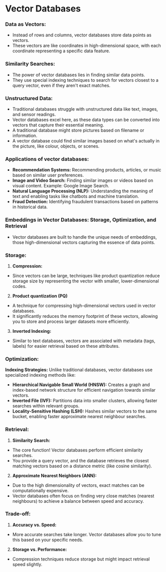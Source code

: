 # **Vector Databases**

### **Data as Vectors:**  
- Instead of rows and columns, vector databases store data points as vectors.
- These vectors are like coordinates in high-dimensional space, with each coordinate representing a specific data feature.

### **Similarity Searches:**  
- The power of vector databases lies in finding similar data points.
- They use special indexing techniques to search for vectors closest to a query vector, even if they aren't exact matches. 

### **Unstructured Data:**  
- Traditional databases struggle with unstructured data like text, images, and sensor readings.
- Vector databases excel here, as these data types can be converted into vectors that capture their essential meaning.
- A traditional database might store pictures based on filename or information.
- A vector database could find similar images based on what's actually in the picture, like colour, objects, or scenes.

### Applications of vector databases:
* **Recommendation Systems:** Recommending products, articles, or music based on similar user preferences.
* **Image and Video Search:** Finding similar images or videos based on visual content. Example: Google Image Search.
* **Natural Language Processing (NLP):**  Understanding the meaning of text and enabling tasks like chatbots and machine translation.
* **Fraud Detection:** Identifying fraudulent transactions based on patterns in historical data.

### Embeddings in Vector Databases: Storage, Optimization, and Retrieval

- Vector databases are built to handle the unique needs of embeddings, those high-dimensional vectors capturing the essence of data points.

### **Storage:**

1. **Compression:**
- Since vectors can be large, techniques like product quantization reduce storage size by representing the vector with smaller, lower-dimensional codes.

2. **Product quantization (PQ)**
- A technique for compressing high-dimensional vectors used in vector databases.
- It significantly reduces the memory footprint of these vectors, allowing you to store and process larger datasets more efficiently.

3. **Inverted Indexing:**
- Similar to text databases, vectors are associated with metadata (tags, labels) for easier retrieval based on these attributes.

### **Optimization:**

**Indexing Strategies:** Unlike traditional databases, vector databases use specialized indexing methods like:
* **Hierarchical Navigable Small World (HNSW):** Creates a graph and index-based network structure for efficient navigation towards similar vectors.
* **Inverted File (IVF):** Partitions data into smaller clusters, allowing faster searches within relevant groups.
* **Locality-Sensitive Hashing (LSH):** Hashes similar vectors to the same bucket, enabling faster approximate nearest neighbour searches.

### **Retrieval:**

1. **Similarity Search:**
- The core function! Vector databases perform efficient similarity searches.
- You provide a query vector, and the database retrieves the closest matching vectors based on a distance metric (like cosine similarity). 

2. **Approximate Nearest Neighbors (ANN):**
- Due to the high dimensionality of vectors, exact matches can be computationally expensive.
- Vector databases often focus on finding very close matches (nearest neighbours) to achieve a balance between speed and accuracy.

### **Trade-off:**
1. **Accuracy vs. Speed:**
- More accurate searches take longer. Vector databases allow you to tune this based on your specific needs.

2. **Storage vs. Performance:**
- Compression techniques reduce storage but might impact retrieval speed slightly.

